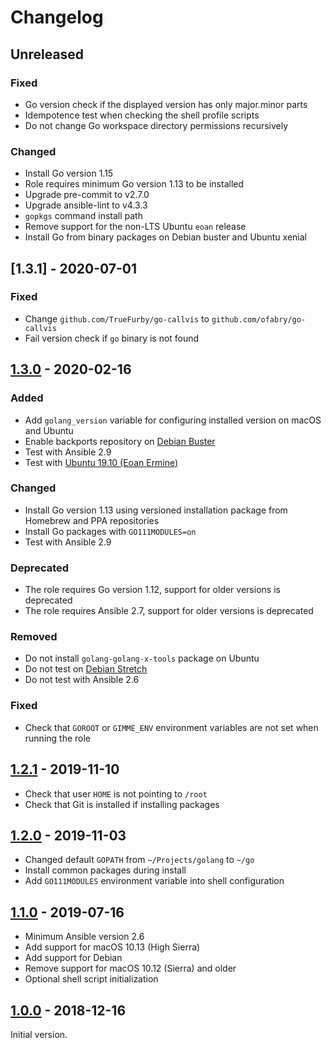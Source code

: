 # Changelog

## Unreleased

### Fixed

- Go version check if the displayed version has only major.minor parts
- Idempotence test when checking the shell profile scripts
- Do not change Go workspace directory permissions recursively

### Changed

- Install Go version 1.15
- Role requires minimum Go version 1.13 to be installed
- Upgrade pre-commit to v2.7.0
- Upgrade ansible-lint to v4.3.3
- `gopkgs` command install path
- Remove support for the non-LTS Ubuntu `eoan` release
- Install Go from binary packages on Debian buster and Ubuntu xenial

## [1.3.1] - 2020-07-01

### Fixed

- Change `github.com/TrueFurby/go-callvis` to `github.com/ofabry/go-callvis`
- Fail version check if `go` binary is not found

## [1.3.0] - 2020-02-16

### Added

- Add `golang_version` variable for configuring installed version on macOS
  and Ubuntu
- Enable backports repository on [Debian Buster][buster]
- Test with Ansible 2.9
- Test with [Ubuntu 19.10 (Eoan Ermine)][eoan]

### Changed

- Install Go version 1.13 using versioned installation package from Homebrew
  and PPA repositories
- Install Go packages with `GO111MODULES=on`
- Test with Ansible 2.9

### Deprecated

- The role requires Go version 1.12, support for older versions is deprecated
- The role requires Ansible 2.7, support for older versions is deprecated

### Removed

- Do not install `golang-golang-x-tools` package on Ubuntu
- Do not test on [Debian Stretch][stretch]
- Do not test with Ansible 2.6

### Fixed

- Check that `GOROOT` or `GIMME_ENV` environment variables are not set when
  running the role

[eoan]: http://releases.ubuntu.com/19.10/
[buster]: https://wiki.debian.org/DebianBuster
[stretch]: https://wiki.debian.org/DebianStretch

## [1.2.1] - 2019-11-10

- Check that user `HOME` is not pointing to `/root`
- Check that Git is installed if installing packages

## [1.2.0] - 2019-11-03

- Changed default `GOPATH` from `~/Projects/golang` to `~/go`
- Install common packages during install
- Add `GO111MODULES` environment variable into shell configuration

## [1.1.0] - 2019-07-16

- Minimum Ansible version 2.6
- Add support for macOS 10.13 (High Sierra)
- Add support for Debian
- Remove support for macOS 10.12 (Sierra) and older
- Optional shell script initialization

## [1.0.0] - 2018-12-16

Initial version.

[unreleased]: https://github.com/markosamuli/ansible-golang/commits/develop
[1.3.0]: https://github.com/markosamuli/ansible-golang/releases/tag/v1.3.0
[1.2.1]: https://github.com/markosamuli/ansible-golang/releases/tag/v1.2.1
[1.2.0]: https://github.com/markosamuli/ansible-golang/releases/tag/v1.2.0
[1.1.0]: https://github.com/markosamuli/ansible-golang/releases/tag/v1.1.0
[1.0.0]: https://github.com/markosamuli/ansible-golang/releases/tag/v1.0.0
